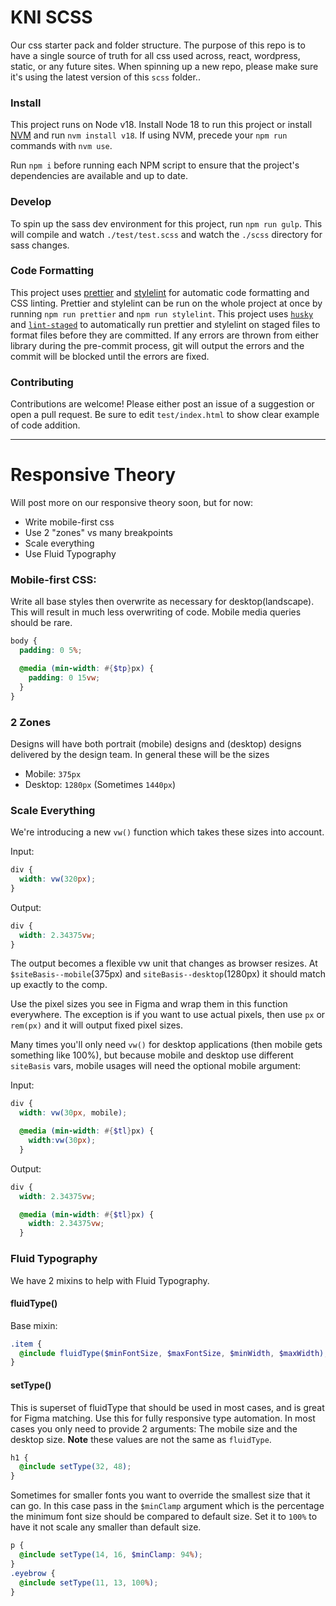 # KNI SCSS

Our css starter pack and folder structure. The purpose of this repo is to have a single source of truth for all css used across, react, wordpress, static, or any future sites. When spinning up a new repo, please make sure it's using the latest version of this `scss` folder..

### Install

This project runs on Node v18. Install Node 18 to run this project or install <a href="https://github.com/nvm-sh/nvm#install--update-script" target="_blank" rel="noopener noreferrer">NVM</a> and run `nvm install v18`. If using NVM, precede your `npm run` commands with `nvm use`.

Run `npm i` before running each NPM script to ensure that the project's dependencies are available and up to date.

### Develop

To spin up the sass dev environment for this project, run `npm run gulp`. This will compile and watch `./test/test.scss` and watch the `./scss` directory for sass changes.

### Code Formatting

This project uses <a href="https://www.npmjs.com/package/prettier" target="_blank" rel="noopener noreferrer">prettier</a> and <a href="https://www.npmjs.com/package/stylelint" target="_blank" rel="noopener noreferrer">stylelint</a> for automatic code formatting and CSS linting. Prettier and stylelint can be run on the whole project at once by running `npm run prettier` and `npm run stylelint`. This project uses <a href="https://www.npmjs.com/package/husky" target="_blank" rel="noopener noreferrer">`husky`</a> and <a href="https://www.npmjs.com/package/lint-staged" target="_blank" rel="noopener noreferrer">`lint-staged`</a> to automatically run prettier and stylelint on staged files to format files before they are committed. If any errors are thrown from either library during the pre-commit process, git will output the errors and the commit will be blocked until the errors are fixed.

### Contributing

Contributions are welcome! Please either post an issue of a suggestion or open a pull request. Be sure to edit `test/index.html` to show clear example of code addition.

---

# Responsive Theory

Will post more on our responsive theory soon, but for now:

- Write mobile-first css
- Use 2 "zones" vs many breakpoints
- Scale everything
- Use Fluid Typography

### Mobile-first CSS:

Write all base styles then overwrite as necessary for desktop(landscape). This will result in much less overwriting of code. Mobile media queries should be rare.

```scss
body {
  padding: 0 5%;

  @media (min-width: #{$tp}px) {
    padding: 0 15vw;
  }
}
```

### 2 Zones

Designs will have both portrait (mobile) designs and (desktop) designs delivered by the design team. In general these will be the sizes

- Mobile: `375px`
- Desktop: `1280px` (Sometimes `1440px`)

### Scale Everything

We're introducing a new `vw()` function which takes these sizes into account.

Input:

```scss
div {
  width: vw(320px);
}
```

Output:

```scss
div {
  width: 2.34375vw;
}
```

The output becomes a flexible vw unit that changes as browser resizes. At `$siteBasis--mobile`(375px) and `siteBasis--desktop`(1280px) it should match up exactly to the comp.

Use the pixel sizes you see in Figma and wrap them in this function everywhere. The exception is if you want to use actual pixels, then use `px` or `rem(px)` and it will output fixed pixel sizes.

Many times you'll only need `vw()` for desktop applications (then mobile gets something like 100%), but because mobile and desktop use different `siteBasis` vars, mobile usages will need the optional mobile argument:

Input:

```scss
div {
  width: vw(30px, mobile);

  @media (min-width: #{$tl}px) {
    width:vw(30px);
  }
```

Output:

```scss
div {
  width: 2.34375vw;

  @media (min-width: #{$tl}px) {
    width: 2.34375vw;
  }
```

### Fluid Typography

We have 2 mixins to help with Fluid Typography.

#### fluidType()

Base mixin:

```scss
.item {
  @include fluidType($minFontSize, $maxFontSize, $minWidth, $maxWidth);
}
```

#### setType()

This is superset of fluidType that should be used in most cases, and is great for Figma matching. Use this for fully responsive type automation. In most cases you only need to provide 2 arguments: The mobile size and the desktop size. **Note** these values are not the same as `fluidType`.

```scss
h1 {
  @include setType(32, 48);
}
```

Sometimes for smaller fonts you want to override the smallest size that it can go. In this case pass in the `$minClamp` argument which is the percentage the minimum font size should be compared to default size. Set it to `100%` to have it not scale any smaller than default size.

```scss
p {
  @include setType(14, 16, $minClamp: 94%);
}
.eyebrow {
  @include setType(11, 13, 100%);
}
```
